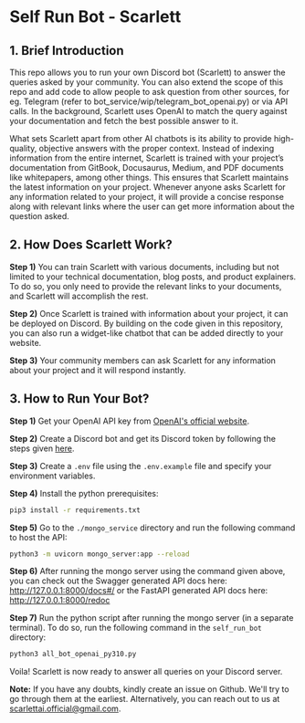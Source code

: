 # Self Run Bot - Scarlett

## 1. Brief Introduction
This repo allows you to run your own Discord bot (Scarlett) to answer the queries asked by your community. You can also extend the scope of this repo and add code to allow people to ask question from other sources, for eg. Telegram (refer to bot_service/wip/telegram_bot_openai.py) or via API calls. In the background, Scarlett uses OpenAI to match the query against your documentation and fetch the best possible answer to it.

What sets Scarlett apart from other AI chatbots is its ability to provide high-quality, objective answers with the proper context. Instead of indexing information from the entire internet, Scarlett is trained with your project’s documentation from GitBook, Docusaurus, Medium, and PDF documents like whitepapers, among other things. This ensures that Scarlett maintains the latest information on your project. Whenever anyone asks Scarlett for any information related to your project, it will provide a concise response along with relevant links where the user can get more information about the question asked.

## 2. How Does Scarlett Work?
**Step 1)** You can train Scarlett with various documents, including but not limited to your technical documentation, blog posts, and product explainers. To do so, you only need to provide the relevant links to your documents, and Scarlett will accomplish the rest. 

**Step 2)** Once Scarlett is trained with information about your project, it can be deployed on Discord. By building on the code given in this repository, you can also run a widget-like chatbot that can be added directly to your website.

**Step 3)** Your community members can ask Scarlett for any information about your project and it will respond instantly.


## 3. How to Run Your Bot?
**Step 1)** Get your OpenAI API key from [OpenAI's official website](https://platform.openai.com/account/api-keys).

**Step 2)** Create a Discord bot and get its Discord token by following the steps given [here](https://discordpy.readthedocs.io/en/latest/discord.html#discord-intro).

**Step 3)** Create a `.env` file using the `.env.example` file and specify your environment variables.

**Step 4)** Install the python prerequisites:
```bash 
pip3 install -r requirements.txt
```

**Step 5)** Go to the `./mongo_service` directory and run the following command to host the API:
```bash
python3 -m uvicorn mongo_server:app --reload
```

**Step 6)** After running the mongo server using the command given above, you can check out the Swagger generated API docs here: http://127.0.0.1:8000/docs#/ or the FastAPI generated API docs here: http://127.0.0.1:8000/redoc 

**Step 7)** Run the python script after running the mongo server (in a separate terminal). To do so, run the following command in the `self_run_bot` directory:
```bash
python3 all_bot_openai_py310.py
```

Voila! Scarlett is now ready to answer all queries on your Discord server.


**Note:** If you have any doubts, kindly create an issue on Github. We'll try to go through them at the earliest. Alternatively, you can reach out to us at [scarlettai.official@gmail.com](mailto:scarlettai.official@gmail.com).